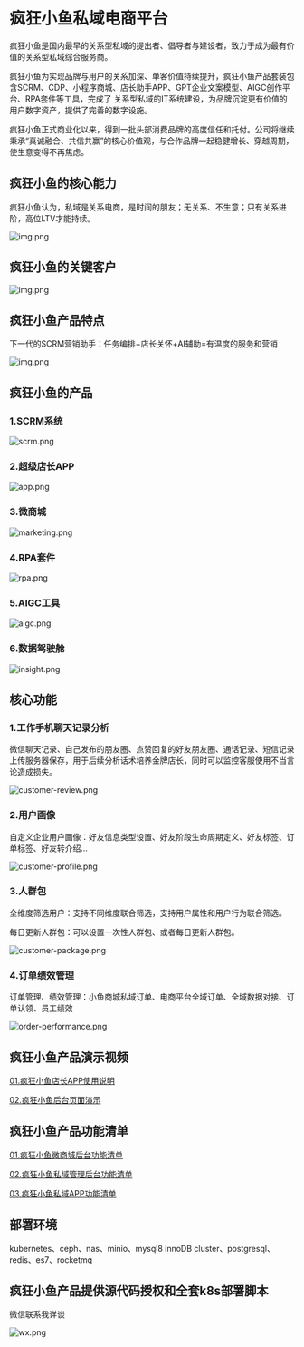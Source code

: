 # 疯狂小鱼私域电商平台

疯狂小鱼是国内最早的关系型私域的提出者、倡导者与建设者，致力于成为最有价值的关系型私域综合服务商。

疯狂小鱼为实现品牌与用户的关系加深、单客价值持续提升，疯狂小鱼产品套装包含SCRM、CDP、小程序商城、店长助手APP、GPT企业文案模型、AIGC创作平台、RPA套件等工具，完成了
关系型私域的IT系统建设，为品牌沉淀更有价值的用户数字资产，提供了完善的数字设施。

疯狂小鱼正式商业化以来，得到一批头部消费品牌的高度信任和托付。公司将继续秉承“真诚融合、共信共赢”的核心价值观，与合作品牌一起稳健增长、穿越周期，使生意变得不再焦虑。

## 疯狂小鱼的核心能力


疯狂小鱼认为，私域是关系电商，是时间的朋友；无关系、不生意；只有关系进阶，高位LTV才能持续。

![img.png](assets/base/core.png)

## 疯狂小鱼的关键客户

![img.png](assets/base/brands.png)


## 疯狂小鱼产品特点

下一代的SCRM营销助手：任务编排+店长关怀+AI辅助=有温度的服务和营销

![img.png](assets/base/feature.png)


## 疯狂小鱼的产品

### 1.SCRM系统

![scrm.png](assets/base/scrm.png)


### 2.超级店长APP

![app.png](assets/base/app.png)

### 3.微商城

![marketing.png](assets/base/marketing.png)

### 4.RPA套件

![rpa.png](assets/base/rpa.png)

### 5.AIGC工具

![aigc.png](assets/base/aigc.png)

### 6.数据驾驶舱

![insight.png](assets/base/insight.png)


## 核心功能

### 1.工作手机聊天记录分析

微信聊天记录、自己发布的朋友圈、点赞回复的好友朋友圈、通话记录、短信记录上传服务器保存，用于后续分析话术培养金牌店长，同时可以监控客服使用不当言论造成损失。

![customer-review.png](assets/base/customer-review.png)

### 2.用户画像

自定义企业用户画像：好友信息类型设置、好友阶段生命周期定义、好友标签、订单标签、好友转介绍...

![customer-profile.png](assets/base/customer-profile.png)

### 3.人群包

全维度筛选用户：支持不同维度联合筛选，支持用户属性和用户行为联合筛选。

每日更新人群包：可以设置一次性人群包、或者每日更新人群包。

![customer-package.png](assets/base/customer-package.png)

### 4.订单绩效管理

订单管理、绩效管理：小鱼商城私域订单、电商平台全域订单、全域数据对接、订单认领、员工绩效

![order-performance.png](assets/base/order-performance.png)

## 疯狂小鱼产品演示视频

[01.疯狂小鱼店长APP使用说明](https://player.bilibili.com/player.html?isOutside=true&aid=114630043111939&bvid=BV1RNTxz8EpS&cid=30333406247&p=1)

[02.疯狂小鱼后台页面演示](https://player.bilibili.com/player.html?isOutside=true&aid=114630160618502&bvid=BV1TETxzQEot&cid=30333931447&p=1)


## 疯狂小鱼产品功能清单

[01.疯狂小鱼微商城后台功能清单](01.%E7%96%AF%E7%8B%82%E5%B0%8F%E9%B1%BC%E5%BE%AE%E5%95%86%E5%9F%8E%E5%90%8E%E5%8F%B0%E5%8A%9F%E8%83%BD%E6%B8%85%E5%8D%95.md)

[02.疯狂小鱼私域管理后台功能清单](02.%E7%96%AF%E7%8B%82%E5%B0%8F%E9%B1%BC%E7%A7%81%E5%9F%9F%E7%AE%A1%E7%90%86%E5%90%8E%E5%8F%B0%E5%8A%9F%E8%83%BD%E6%B8%85%E5%8D%95.md)

[03.疯狂小鱼私域APP功能清单](03.%E7%96%AF%E7%8B%82%E5%B0%8F%E9%B1%BC%E7%A7%81%E5%9F%9FAPP%E5%8A%9F%E8%83%BD%E6%B8%85%E5%8D%95.md)

## 部署环境

kubernetes、ceph、nas、minio、mysql8 innoDB cluster、postgresql、redis、es7、rocketmq


## 疯狂小鱼产品提供源代码授权和全套k8s部署脚本

微信联系我详谈

![wx.png](assets/base/wx.png)




